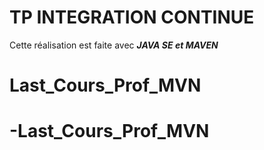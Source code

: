 # TP INTEGRATION CONTINUE  
Cette réalisation est faite avec ***JAVA SE et MAVEN***
# Last_Cours_Prof_MVN
# -Last_Cours_Prof_MVN
